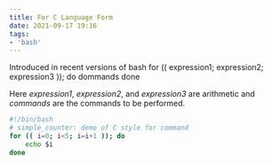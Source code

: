```yaml
---
title: For C Language Form
date: 2021-09-17 19:16
tags:
- 'bash'
---
```


Introduced in recent versions of bash for (( expression1;
expression2; expression3 )); do dommands done

Here *expression1*, *expression2*, and *expression3* are
arithmetic and *commands* are the commands to be performed.

``` bash
#!/bin/bash
# simple_counter: demo of C style for command
for (( i=0; i<5; i=i+1 )); do
    echo $i
done
```
